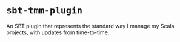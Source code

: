 # `sbt-tmm-plugin`

An SBT plugin that represents the standard way I manage my Scala projects, with updates from time-to-time.
